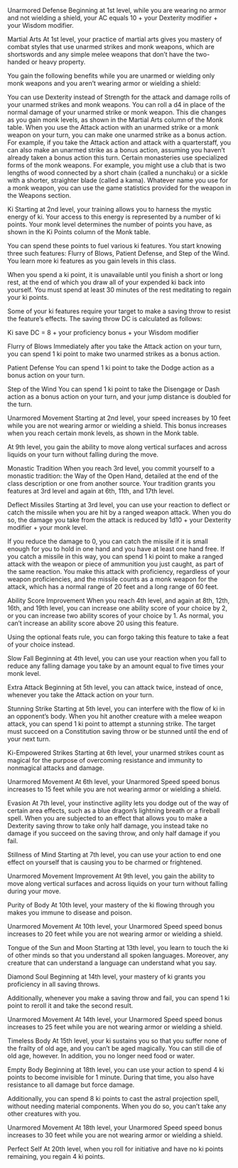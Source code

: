 Unarmored Defense
Beginning at 1st level, while you are wearing no armor and not wielding a shield, your AC equals 10 + your Dexterity modifier + your Wisdom modifier.

Martial Arts
At 1st level, your practice of martial arts gives you mastery of combat styles that use unarmed strikes and monk weapons, which are shortswords and any simple melee weapons that don’t have the two-handed or heavy property.

You gain the following benefits while you are unarmed or wielding only monk weapons and you aren’t wearing armor or wielding a shield:

You can use Dexterity instead of Strength for the attack and damage rolls of your unarmed strikes and monk weapons.
You can roll a d4 in place of the normal damage of your unarmed strike or monk weapon. This die changes as you gain monk levels, as shown in the Martial Arts column of the Monk table.
When you use the Attack action with an unarmed strike or a monk weapon on your turn, you can make one unarmed strike as a bonus action. For example, if you take the Attack action and attack with a quarterstaff, you can also make an unarmed strike as a bonus action, assuming you haven’t already taken a bonus action this turn.
Certain monasteries use specialized forms of the monk weapons. For example, you might use a club that is two lengths of wood connected by a short chain (called a nunchaku) or a sickle with a shorter, straighter blade (called a kama). Whatever name you use for a monk weapon, you can use the game statistics provided for the weapon in the Weapons section.

Ki
Starting at 2nd level, your training allows you to harness the mystic energy of ki. Your access to this energy is represented by a number of ki points. Your monk level determines the number of points you have, as shown in the Ki Points column of the Monk table.

You can spend these points to fuel various ki features. You start knowing three such features: Flurry of Blows, Patient Defense, and Step of the Wind. You learn more ki features as you gain levels in this class.

When you spend a ki point, it is unavailable until you finish a short or long rest, at the end of which you draw all of your expended ki back into yourself. You must spend at least 30 minutes of the rest meditating to regain your ki points.

Some of your ki features require your target to make a saving throw to resist the feature’s effects. The saving throw DC is calculated as follows:

Ki save DC = 8 + your proficiency bonus + your Wisdom modifier

Flurry of Blows
Immediately after you take the Attack action on your turn, you can spend 1 ki point to make two unarmed strikes as a bonus action.

Patient Defense
You can spend 1 ki point to take the Dodge action as a bonus action on your turn.

Step of the Wind
You can spend 1 ki point to take the Disengage or Dash action as a bonus action on your turn, and your jump distance is doubled for the turn.

Unarmored Movement
Starting at 2nd level, your speed increases by 10 feet while you are not wearing armor or wielding a shield. This bonus increases when you reach certain monk levels, as shown in the Monk table.

At 9th level, you gain the ability to move along vertical surfaces and across liquids on your turn without falling during the move.

Monastic Tradition
When you reach 3rd level, you commit yourself to a monastic tradition: the Way of the Open Hand, detailed at the end of the class description or one from another source. Your tradition grants you features at 3rd level and again at 6th, 11th, and 17th level.

Deflect Missiles
Starting at 3rd level, you can use your reaction to deflect or catch the missile when you are hit by a ranged weapon attack. When you do so, the damage you take from the attack is reduced by 1d10 + your Dexterity modifier + your monk level.

If you reduce the damage to 0, you can catch the missile if it is small enough for you to hold in one hand and you have at least one hand free. If you catch a missile in this way, you can spend 1 ki point to make a ranged attack with the weapon or piece of ammunition you just caught, as part of the same reaction. You make this attack with proficiency, regardless of your weapon proficiencies, and the missile counts as a monk weapon for the attack, which has a normal range of 20 feet and a long range of 60 feet.

Ability Score Improvement
When you reach 4th level, and again at 8th, 12th, 16th, and 19th level, you can increase one ability score of your choice by 2, or you can increase two ability scores of your choice by 1. As normal, you can’t increase an ability score above 20 using this feature.

Using the optional feats rule, you can forgo taking this feature to take a feat of your choice instead.

Slow Fall
Beginning at 4th level, you can use your reaction when you fall to reduce any falling damage you take by an amount equal to five times your monk level.

Extra Attack
Beginning at 5th level, you can attack twice, instead of once, whenever you take the Attack action on your turn.

Stunning Strike
Starting at 5th level, you can interfere with the flow of ki in an opponent’s body. When you hit another creature with a melee weapon attack, you can spend 1 ki point to attempt a stunning strike. The target must succeed on a Constitution saving throw or be stunned until the end of your next turn.

Ki-Empowered Strikes
Starting at 6th level, your unarmed strikes count as magical for the purpose of overcoming resistance and immunity to nonmagical attacks and damage.

Unarmored Movement
At 6th level, your Unarmored Speed speed bonus increases to 15 feet while you are not wearing armor or wielding a shield.

Evasion
At 7th level, your instinctive agility lets you dodge out of the way of certain area effects, such as a blue dragon’s lightning breath or a fireball spell. When you are subjected to an effect that allows you to make a Dexterity saving throw to take only half damage, you instead take no damage if you succeed on the saving throw, and only half damage if you fail.

Stillness of Mind
Starting at 7th level, you can use your action to end one effect on yourself that is causing you to be charmed or frightened.

Unarmored Movement Improvement
At 9th level, you gain the ability to move along vertical surfaces and across liquids on your turn without falling during your move.

Purity of Body
At 10th level, your mastery of the ki flowing through you makes you immune to disease and poison.

Unarmored Movement
At 10th level, your Unarmored Speed speed bonus increases to 20 feet while you are not wearing armor or wielding a shield.

Tongue of the Sun and Moon
Starting at 13th level, you learn to touch the ki of other minds so that you understand all spoken languages. Moreover, any creature that can understand a language can understand what you say.

Diamond Soul
Beginning at 14th level, your mastery of ki grants you proficiency in all saving throws.

Additionally, whenever you make a saving throw and fail, you can spend 1 ki point to reroll it and take the second result.

Unarmored Movement
At 14th level, your Unarmored Speed speed bonus increases to 25 feet while you are not wearing armor or wielding a shield.

Timeless Body
At 15th level, your ki sustains you so that you suffer none of the frailty of old age, and you can’t be aged magically. You can still die of old age, however. In addition, you no longer need food or water.

Empty Body
Beginning at 18th level, you can use your action to spend 4 ki points to become invisible for 1 minute. During that time, you also have resistance to all damage but force damage.

Additionally, you can spend 8 ki points to cast the astral projection spell, without needing material components. When you do so, you can’t take any other creatures with you.

Unarmored Movement
At 18th level, your Unarmored Speed speed bonus increases to 30 feet while you are not wearing armor or wielding a shield.

Perfect Self
At 20th level, when you roll for initiative and have no ki points remaining, you regain 4 ki points.
